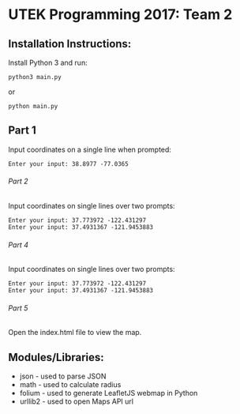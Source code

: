 # UTEK Programming 2017: Team 2 

## Installation Instructions:
Install Python 3 and run:
```
python3 main.py
```
or
```
python main.py
```
## Part 1
Input coordinates on a single line when prompted:
```
Enter your input: 38.8977 -77.0365
```
###### Part 2 
Input coordinates on single lines over two prompts:
```
Enter your input: 37.773972 -122.431297
Enter your input: 37.4931367 -121.9453883
```

###### Part 4
Input coordinates on single lines over two prompts:
```
Enter your input: 37.773972 -122.431297
Enter your input: 37.4931367 -121.9453883
```
###### Part 5
Open the index.html file to view the map.

## Modules/Libraries:
- json - used to parse JSON
- math - used to calculate radius
- folium - used to generate LeafletJS webmap in Python
- urllib2 - used to open Maps API url


